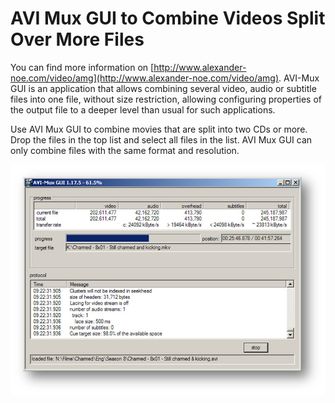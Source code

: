 # AVI Mux GUI to Combine Videos Split Over More Files

You can find more information on [http://www.alexander-noe.com/video/amg](http://www.alexander-noe.com/video/amg).  AVI-Mux GUI is an application that allows combining several video, audio or subtitle files into one file, without size restriction, allowing configuring properties of the output file to a deeper level than usual for such applications.

Use AVI Mux GUI to combine movies that are split into two CDs or more.  Drop the files in the top list and select all files in the list.  AVI Mux GUI can only combine files with the same format and resolution.

![](AVIMuxGUI.jpg)

